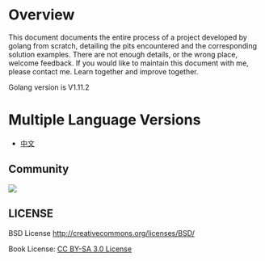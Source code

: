 # **Overview**

This document documents the entire process of a project developed by golang from scratch, detailing the pits encountered and the corresponding solution examples. There are not enough details, or the wrong place, welcome feedback. If you would like to maintain this document with me, please contact me. Learn together and improve together.

Golang version is V1.11.2

# Multiple Language Versions

- [中文](/zh/preface.md)



## Community



![](https://gitee.com/jason0319/golang_development_notes/raw/master/images/1.1.1.png)

## LICENSE

BSD License <http://creativecommons.org/licenses/BSD/>

Book License: [CC BY-SA 3.0 License](http://creativecommons.org/licenses/by-sa/3.0/)